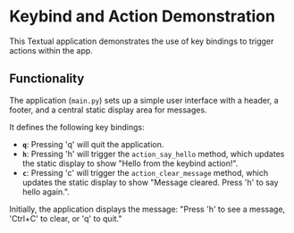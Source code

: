 # Keybind and Action Demonstration

This Textual application demonstrates the use of key bindings to trigger actions within the app.

## Functionality

The application (`main.py`) sets up a simple user interface with a header, a footer, and a central static display area for messages.

It defines the following key bindings:

-   **`q`**: Pressing 'q' will quit the application.
-   **`h`**: Pressing 'h' will trigger the `action_say_hello` method, which updates the static display to show "Hello from the keybind action!".
-   **`c`**: Pressing 'c' will trigger the `action_clear_message` method, which updates the static display to show "Message cleared. Press 'h' to say hello again.".

Initially, the application displays the message: "Press 'h' to see a message, 'Ctrl+C' to clear, or 'q' to quit."

